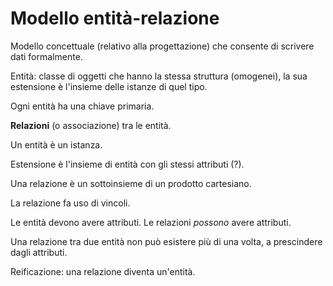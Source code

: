# Modello entità-relazione

Modello concettuale (relativo alla progettazione) che consente di scrivere dati formalmente.

Entità: classe di oggetti che hanno la stessa struttura (omogenei), la sua estensione è l'insieme delle istanze di quel tipo.

Ogni entità ha una chiave primaria.

**Relazioni** (o associazione) tra le entità.

Un entità è un istanza.

Estensione è l'insieme di entità con gli stessi attributi (?).

Una relazione è un sottoinsieme di un prodotto cartesiano.

La relazione fa uso di vincoli.

Le entità devono avere attributi.
Le relazioni *possono* avere attributi.

Una relazione tra due entità non può esistere più di una volta, a prescindere dagli attributi.

Reificazione: una relazione diventa un'entità.
